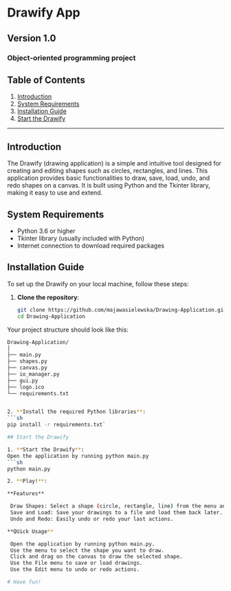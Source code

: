 # Drawify App

## Version 1.0

### Object-oriented programming project

## Table of Contents
1. [Introduction](#introduction)
2. [System Requirements](#system-requirements)
3. [Installation Guide](#installation-guide)
4. [Start the Drawify](#start-the-Drawify)

---

## Introduction
The Drawify (drawing application) is a simple and intuitive tool designed for creating and editing shapes such as circles, rectangles, and lines. This application provides basic functionalities to draw, save, load, undo, and redo shapes on a canvas. It is built using Python and the Tkinter library, making it easy to use and extend.

## System Requirements
- Python 3.6 or higher
- Tkinter library (usually included with Python)
- Internet connection to download required packages

## Installation Guide
To set up the Drawify on your local machine, follow these steps:

1. **Clone the repository**:
   ```sh
   git clone https://github.com/majawasielewska/Drawing-Application.git
   cd Drawing-Application

Your project structure should look like this:
   ```sh
   Drawing-Application/
   │
   ├── main.py
   ├── shapes.py
   ├── canvas.py
   ├── io_manager.py
   ├── gui.py
   ├── logo.ico
   └── requirements.txt


2. **Install the required Python libraries**:
   ```sh
   pip install -r requirements.txt`

## Start the Drawify

1. **Start the Drawify**:
   Open the application by running python main.py
   ```sh
   python main.py

2. **Play!**:

**Features**

    Draw Shapes: Select a shape (circle, rectangle, line) from the menu and draw it on the canvas.
    Save and Load: Save your drawings to a file and load them back later.
    Undo and Redo: Easily undo or redo your last actions.

**QUick Usage**

    Open the application by running python main.py.
    Use the menu to select the shape you want to draw.
    Click and drag on the canvas to draw the selected shape.
    Use the File menu to save or load drawings.
    Use the Edit menu to undo or redo actions.

# Have fun!
